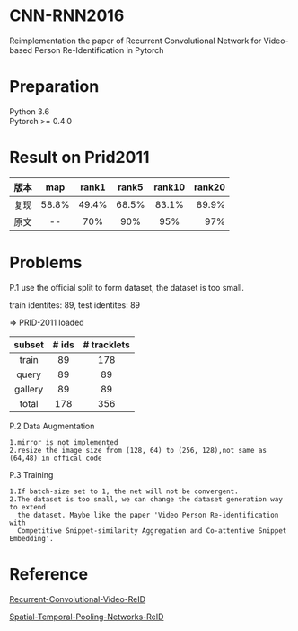 # CNN-RNN2016
Reimplementation the paper of Recurrent Convolutional Network for Video-based Person Re-Identification in Pytorch
# Preparation
Python 3.6  
Pytorch >= 0.4.0
# Result on Prid2011

|版本| map| rank1  | rank5 | rank10  | rank20  |
| :---: | :---: |:-------:|:---:  |:------:| -------:|
| 复现 | 58.8%| 49.4% | 68.5% | 83.1% | 89.9%  |
| 原文 | --| 70% | 90% | 95% | 97%  |


# Problems
P.1 use the official split to form dataset, the dataset is too small.

  train identites: 89, test identites: 89

  => PRID-2011 loaded
  
 |subset |# ids| # tracklets  |
 | :---: | :---: |:-------:|
 | train  | 89| 178 | 
 | query  | 89| 89 | 
 | gallery  | 89| 89 |
 | total   |  178| 356 |
P.2 Data Augmentation

    1.mirror is not implemented
    2.resize the image size from (128, 64) to (256, 128),not same as (64,48) in offical code

P.3 Training
 
    1.If batch-size set to 1, the net will not be convergent.
    2.The dataset is too small, we can change the dataset generation way to extend 
      the dataset. Maybe like the paper 'Video Person Re-identification with
      Competitive Snippet-similarity Aggregation and Co-attentive Snippet Embedding'.
  
  # Reference
[Recurrent-Convolutional-Video-ReID](https://github.com/niallmcl/Recurrent-Convolutional-Video-ReID)

[Spatial-Temporal-Pooling-Networks-ReID](https://github.com/YuanLeung/Spatial-Temporal-Pooling-Networks-ReID)